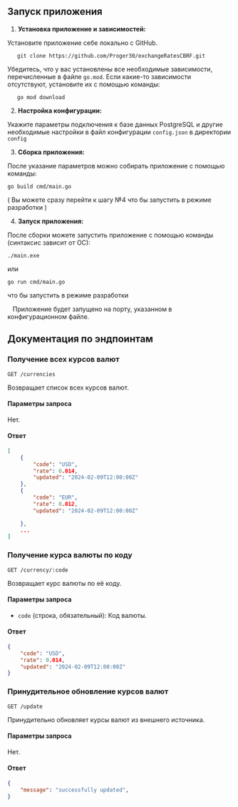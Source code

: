 ## Запуск приложения


1. **Установка приложение и зависимостей:**

Установите приложение себе локально с GitHub.

```
   git clone https://github.com/Proger30/exchangeRatesCBRF.git
```

Убедитесь, что у вас установлены все необходимые зависимости, перечисленные в файле `go.mod`. Если какие-то зависимости отсутствуют, установите их с помощью команды:

```
   go mod download
```

2. **Настройка конфигурации:**

Укажите параметры подключения к базе данных PostgreSQL и другие необходимые настройки в файл конфигурации `config.json` в директории `config`

3. **Сборка приложения:** 

После указание параметров можно собирать приложение с помощью команды:

```
go build cmd/main.go 
```
( Вы можете сразу перейти к шагу №4 что бы запустить в режиме разработки )

4. **Запуск приложения:**

После сборки можете запустить приложение с помощью команды (синтаксис зависит от ОС):

```
./main.exe
```

или 

```
go run cmd/main.go
```
что бы запустить в режиме разработки

   Приложение будет запущено на порту, указанном в конфигурационном файле.

## Документация по эндпоинтам

### Получение всех курсов валют

```
GET /currencies
```

Возвращает список всех курсов валют.
#### Параметры запроса
Нет.
#### Ответ
```json
[
    {
        "code": "USD",
        "rate": 0.014,
        "updated": "2024-02-09T12:00:00Z"
    },
    {
        "code": "EUR",
        "rate": 0.012,
        "updated": "2024-02-09T12:00:00Z"

    },
    ...
]
```

### Получение курса валюты по коду

```
GET /currency/:code
```

Возвращает курс валюты по её коду.
#### Параметры запроса

- `code` (строка, обязательный): Код валюты.
#### Ответ
```json
{
    "code": "USD",
    "rate": 0.014,
    "updated": "2024-02-09T12:00:00Z"
}
```

### Принудительное обновление курсов валют

```
GET /update
```

Принудительно обновляет курсы валют из внешнего источника.
#### Параметры запроса

Нет.
#### Ответ
```json
{
    "message": "successfully updated",
}
```
